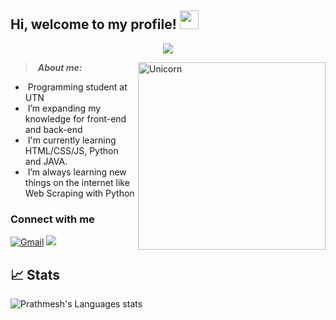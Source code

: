 <h2> Hi, welcome to my profile! <img src="https://github.com/abdoachhoubi/abdoachhoubi/blob/main/gifs/Hi.gif" width="30"></h2>

<p align='center'>
<img src="https://readme-typing-svg.herokuapp.com?color=%23FF69B4&size=25&center=true&vCenter=true&width=433&height=75&lines=I'm+Agustina+Fernández;Programmer">
</p>

<img align="right" width=300px alt="Unicorn" src="https://media.giphy.com/media/3ohs4BSacFKI7A717y/giphy.gif" />

>&nbsp;***About me:***

- &nbsp;Programming student at UTN
- &nbsp;I’m expanding my knowledge for front-end and back-end
- &nbsp;I'm currently learning HTML/CSS/JS, Python and JAVA. 
- &nbsp;I’m always learning new things on the internet like Web Scraping with Python

### Connect with me
[![Gmail](https://img.shields.io/badge/Email-black?style=for-the-badge&logo=gmail&logoColor=white)](mailto:agussffernandez@gmail.com)
[<img src="https://img.shields.io/badge/linkedin-%2312100E.svg?&style=for-the-badge&logo=linkedin&logoColor=white&color=black" />](https://www.linkedin.com/in/agustinafern%C3%A1ndez/)

## 📈 Stats
![Prathmesh's Languages stats](https://github-readme-stats.vercel.app/api/top-langs/?username=agussffernandez&theme=buefy&layout=compact&langs_count=10)
